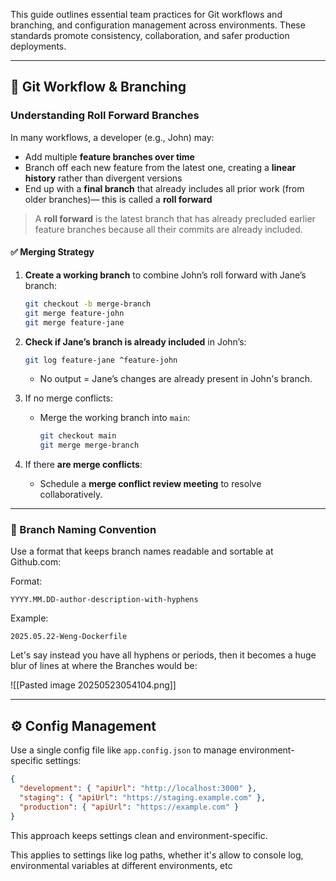 
This guide outlines essential team practices for Git workflows and branching, and configuration management across environments. These standards promote consistency, collaboration, and safer production deployments.

---

## 🔀 Git Workflow & Branching

### **Understanding Roll Forward Branches**

In many workflows, a developer (e.g., John) may:

- Add multiple **feature branches over time**
- Branch off each new feature from the latest one, creating a **linear history** rather than divergent versions
- End up with a **final branch** that already includes all prior work (from older branches)— this is called a **roll forward**
    

> A **roll forward** is the latest branch that has already precluded earlier feature branches because all their commits are already included.

#### ✅ Merging Strategy

1. **Create a working branch** to combine John’s roll forward with Jane’s branch:
    
    ```bash
    git checkout -b merge-branch
    git merge feature-john
    git merge feature-jane
    ```
    
2. **Check if Jane’s branch is already included** in John’s:
    
    ```bash
    git log feature-jane ^feature-john
    ```
    
    - No output = Jane’s changes are already present in John's branch.
        
3. If no merge conflicts:
    
    - Merge the working branch into `main`:
        
        ```bash
        git checkout main
        git merge merge-branch
        ```
        
4. If there **are merge conflicts**:
    - Schedule a **merge conflict review meeting** to resolve collaboratively.

---

### 📛 Branch Naming Convention

Use a format that keeps branch names readable and sortable at Github.com:

Format:
```
YYYY.MM.DD-author-description-with-hyphens
```

Example:
```
2025.05.22-Weng-Dockerfile
```

Let's say instead you have all hyphens or periods, then it becomes a huge blur of lines at where the Branches would be:

![[Pasted image 20250523054104.png]]


---

## ⚙️ Config Management

Use a single config file like `app.config.json` to manage environment-specific settings:

```json
{
  "development": { "apiUrl": "http://localhost:3000" },
  "staging": { "apiUrl": "https://staging.example.com" },
  "production": { "apiUrl": "https://example.com" }
}
```

This approach keeps settings clean and environment-specific.

This applies to settings like log paths, whether it's allow to console log, environmental variables at different environments, etc